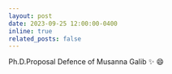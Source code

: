 ```yaml
---
layout: post
date: 2023-09-25 12:00:00-0400
inline: true
related_posts: false
---
```


Ph.D.Proposal Defence of Musanna Galib :sparkles: :smile:
